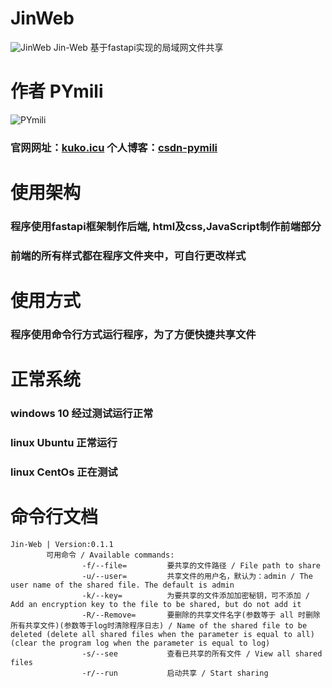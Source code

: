 # JinWeb
![JinWeb](https://www.kuko.icu/API/JinWeb/icon.png)
Jin-Web 基于fastapi实现的局域网文件共享

# 作者 PYmili
![PYmili](https://www.kuko.icu/PYmili/img/PYmili_400x400.jpg)
### 官网网址：[kuko.icu](https://www.kuko.icu) 个人博客：[csdn-pymili](https://blog.csdn.net/qq_53280175?spm=1000.2115.3001.5343)

# 使用架构
### 程序使用fastapi框架制作后端, html及css,JavaScript制作前端部分
### 前端的所有样式都在程序文件夹中，可自行更改样式

# 使用方式
### 程序使用命令行方式运行程序，为了方便快捷共享文件

# 正常系统
### windows 10 经过测试运行正常
### linux Ubuntu 正常运行
### linux CentOs 正在测试

# 命令行文档 

~~~
Jin-Web | Version:0.1.1
        可用命令 / Available commands:
                -f/--file=         要共享的文件路径 / File path to share
                -u/--user=         共享文件的用户名，默认为：admin / The user name of the shared file. The default is admin
                -k/--key=          为要共享的文件添加加密秘钥，可不添加 / Add an encryption key to the file to be shared, but do not add it
                -R/--Remove=       要删除的共享文件名字(参数等于 all 时删除所有共享文件)(参数等于log时清除程序日志) / Name of the shared file to be deleted (delete all shared files when the parameter is equal to all)  (clear the program log when the parameter is equal to log)
                -s/--see           查看已共享的所有文件 / View all shared files
                -r/--run           启动共享 / Start sharing
~~~
